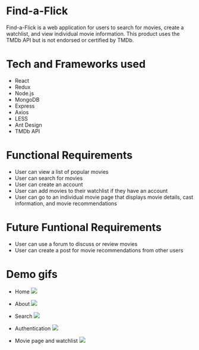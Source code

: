 # Find-a-Flick

Find-a-Flick is a web application for users to search for movies, create a watchlist, and view individual movie information. This product uses the TMDb API but is not endorsed or certified by TMDb.

# Tech and Frameworks used

- React
- Redux
- Node.js
- MongoDB
- Express
- Axios
- LESS
- Ant Design
- TMDb API

# Functional Requirements

- User can view a list of popular movies
- User can search for movies
- User can create an account
- User can add movies to their watchlist if they have an account
- User can go to an individual movie page that displays movie details, cast information, and movie recommendations

# Future Funtional Requirements

- User can use a forum to discuss or review movies
- User can create a post for movie recommendations from other users

# Demo gifs

- Home
  ![](homepage.gif)
  
- About
  ![](about.gif)

- Search
  ![](search.gif)

- Authentication
  ![](authentication.gif)

- Movie page and watchlist
  ![](moviepage_watchlist.gif)
